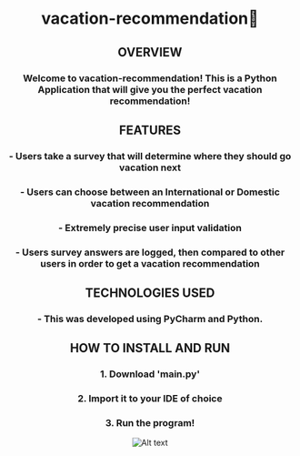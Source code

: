 <div><div align="center">
  
<h1> vacation-recommendation🌴 </h1>

<h2> OVERVIEW </h2>

<h3>  Welcome to vacation-recommendation! This is a Python Application that will give you the perfect vacation recommendation! </h3>
<h2> FEATURES </h2>
<h3> - Users take a survey that will determine where they should go vacation next </h3>
<h3> - Users can choose between an International or Domestic vacation recommendation </h3>
<h3> - Extremely precise user input validation </h3>
<h3> - Users survey answers are logged, then compared to other users in order to get a vacation recommendation</h3>

<h2> TECHNOLOGIES USED </h2>
<h3> - This was developed using PyCharm and Python. </h3>

<h2>HOW TO INSTALL AND RUN </h2>

<h3> 1. Download 'main.py' </h3>
<h3> 2. Import it to your IDE of choice </h3>
<h3> 3. Run the program! </h3>

![Alt text](https://github.com/zheensuseyi/vacation-recommendation/blob/main/compresssssssthisgif-ezgif.com-optimize.gif
)

</div>
